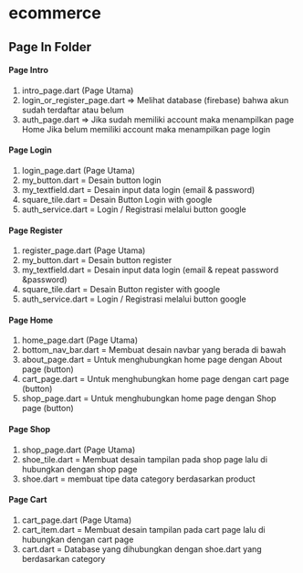 # ecommerce

## Page In Folder

<h4>Page Intro</h4>

1. intro_page.dart (Page Utama)
2. login_or_register_page.dart => Melihat database (firebase) bahwa akun sudah terdaftar atau belum
3. auth_page.dart => Jika sudah memiliki account maka menampilkan page Home
   Jika belum memiliki account maka menampilkan page login

<h4>Page Login</h4>

1. login_page.dart (Page Utama)
2. my_button.dart = Desain button login
3. my_textfield.dart = Desain input data login (email & password)
4. square_tile.dart = Desain Button Login with google
5. auth_service.dart = Login / Registrasi melalui button google

<h4>Page Register</h4>

1. register_page.dart (Page Utama)
2. my_button.dart = Desain button register
3. my_textfield.dart = Desain input data login (email & repeat password &password)
4. square_tile.dart = Desain Button register with google
5. auth_service.dart = Login / Registrasi melalui button google

<h4>Page Home</h4>

1. home_page.dart (Page Utama)
2. bottom_nav_bar.dart = Membuat desain navbar yang berada di bawah
3. about_page.dart = Untuk menghubungkan home page dengan About page (button)
4. cart_page.dart = Untuk menghubungkan home page dengan cart page (button)
5. shop_page.dart = Untuk menghubungkan home page dengan Shop page (button)

<h4>Page Shop</h4>

1. shop_page.dart (Page Utama)
2. shoe_tile.dart = Membuat desain tampilan pada shop page lalu di hubungkan dengan shop page
3. shoe.dart = membuat tipe data category berdasarkan product

<h4>Page Cart</h4>

1. cart_page.dart (Page Utama)
2. cart_item.dart = Membuat desain tampilan pada cart page lalu di hubungkan dengan cart page
3. cart.dart = Database yang dihubungkan dengan shoe.dart yang berdasarkan category
